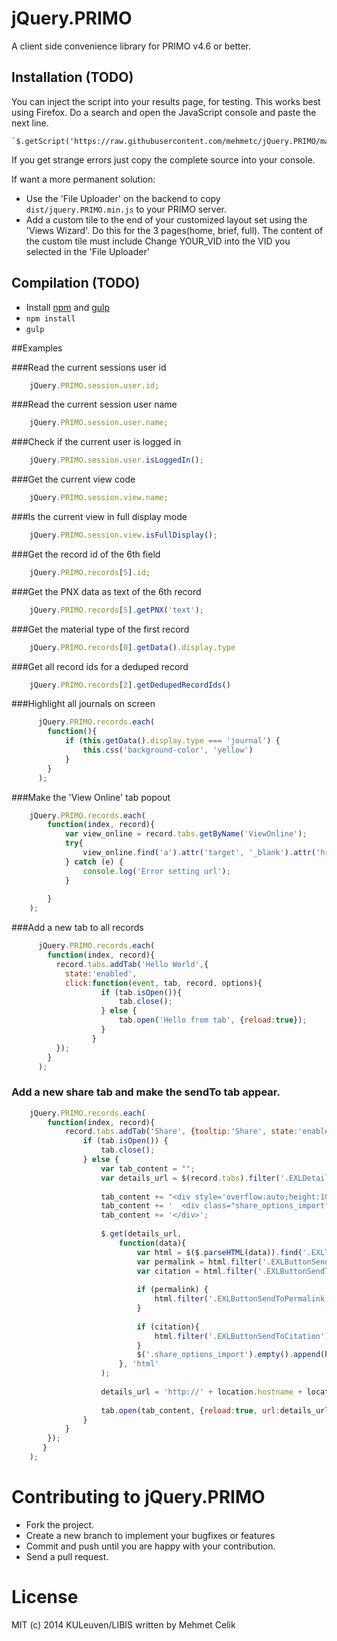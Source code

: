 jQuery.PRIMO
============

A client side convenience library for PRIMO v4.6 or better.


Installation  (TODO)
------------
You can inject the script into your results page, for testing. This works best using Firefox.
Do a search and open the JavaScript console and paste the next line.

    `$.getScript('https://raw.githubusercontent.com/mehmetc/jQuery.PRIMO/master/dist/jquery.PRIMO.js')`

If you get strange errors just copy the complete source into your console.    
    
If want a more permanent solution: 
- Use the 'File Uploader' on the backend to copy `dist/jquery.PRIMO.min.js` to your PRIMO server.     
- Add a custom tile to the end of your customized layout set using the 'Views Wizard'. Do this for the 3 pages(home, brief, full).
  The content of the custom tile must include
    <script type='text/javascript' src='/primo_library/libweb/uploaded_files/YOUR_VID/jquery.PRIMO.min.js'></script>
  Change YOUR_VID into the VID you selected in the 'File Uploader'

Compilation  (TODO)
-----------
- Install [npm](http://nodejs.org/) and [gulp](http://gulpjs.com/)
- `npm install`
- `gulp`




##Examples  
  
###Read the current sessions user id
```js
    jQuery.PRIMO.session.user.id;    
```

###Read the current session user name
```js
    jQuery.PRIMO.session.user.name;            
```

###Check if the current user is logged in
```js
    jQuery.PRIMO.session.user.isLoggedIn();    
```

###Get the current view code
```js
    jQuery.PRIMO.session.view.name;
```

###Is the current view in full display mode
```js
    jQuery.PRIMO.session.view.isFullDisplay();    
```

###Get the record id of the 6th field
```js
    jQuery.PRIMO.records[5].id;    
```

###Get the PNX data as text of the 6th record
```js
    jQuery.PRIMO.records[5].getPNX('text');    
```

###Get the material type of the first record
```js
    jQuery.PRIMO.records[0].getData().display.type
```

###Get all record ids for a deduped record
```js
    jQuery.PRIMO.records[2].getDedupedRecordIds()
```

###Highlight all journals on screen
```js
      jQuery.PRIMO.records.each(
        function(){ 
            if (this.getData().display.type === 'journal') {
                this.css('background-color', 'yellow')
            } 
        }
      ); 
```

###Make the 'View Online' tab popout
```js
    jQuery.PRIMO.records.each(
        function(index, record){
            var view_online = record.tabs.getByName('ViewOnline');
            try{
                view_online.find('a').attr('target', '_blank').attr('href', record.getIt1);                          
            } catch (e) {
                console.log('Error setting url');
            }
            
        }
    );    
```

###Add a new tab to all records
```js
      jQuery.PRIMO.records.each(
        function(index, record){
          record.tabs.addTab('Hello World',{
            state:'enabled', 
            click:function(event, tab, record, options){
                    if (tab.isOpen()){
                        tab.close();
                    } else {
                        tab.open('Hello from tab', {reload:true});
                    }
                  }	
          });          
        }
      );
```      
      
### Add a new share tab and make the sendTo tab appear.
```js
    jQuery.PRIMO.records.each(
        function(index, record){
            record.tabs.addTab('Share', {tooltip:'Share', state:'enabled', click:function (event, tab, record, options) {
                if (tab.isOpen()) {
                    tab.close();
                } else {
                    var tab_content = "";
                    var details_url = $(record.tabs).filter('.EXLDetailsTab').find('a').attr('href');
    
                    tab_content += "<div style='overflow:auto;height:100%;padding:20px;'>"
                    tab_content += '  <div class="share_options_import"></div>';
                    tab_content += '</div>';
    
                    $.get(details_url,
                        function(data){
                            var html = $($.parseHTML(data)).find('.EXLTabHeaderButtonSendToList li');
                            var permalink = html.filter('.EXLButtonSendToPermalink').length == 0 ? false : true;
                            var citation = html.filter('.EXLButtonSendToCitation').length == 0 ? false : true;
    
                            if (permalink) {
                                html.filter('.EXLButtonSendToPermalink').find('a').attr('onclick', html.filter('.EXLButtonSendToPermalink').find('a').attr('onclick').replace(/-1/g, record.index));
                            }
    
                            if (citation){
                                html.filter('.EXLButtonSendToCitation').find('a').attr('onclick', html.filter('.EXLButtonSendToCitation').find('a').attr('onclick').replace(/-1/g, record.index));
                            }
                            $('.share_options_import').empty().append(html);
                        }, 'html'
                    );
    
                    details_url = 'http://' + location.hostname + location.pathname.substr(0, location.pathname.lastIndexOf('/')) + '/display.do?tabs=detailsTab&ct=display&fn=search&doc=' + record.id + "&recIds=" + record.id;
    
                    tab.open(tab_content, {reload:true, url:details_url});
                }
            }
        });
       }
    );        
```      
      
      
      
      
      
# Contributing to jQuery.PRIMO
- Fork the project.
- Create a new branch to implement your bugfixes or features
- Commit and push until you are happy with your contribution.
- Send a pull request.
      
# License
MIT (c) 2014 KULeuven/LIBIS written by Mehmet Celik     